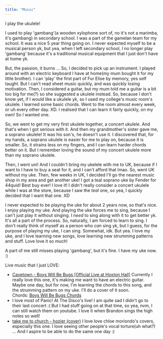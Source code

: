 ```yaml
---
title: "Music"
---
```

I play the ukulele!  

I used to play 'gambang'(a wooden xylophone sort of, no it's not a marimba, it's gambang) in secondary school. I was a part of the gamelan team for my school. It was a nice 5 year thing going on. I never expected myself to be a musical person yk, but yea, when I left secondary school, I no longer play 'gambang' because it's a traditional musical equipment that I just don't have at home yk.  

But, the passion, it burns ... So, I decided to pick up an instrument. I played around with an electric keyboard I have at home(my mum bought it for my little brother). I can 'play' the first part of Fur Elise by memory, yes self taught. But I can't read sheet music quickly, and was quickly losing motivation. Then, I considered a guitar, but my mum told me a guitar is a bit too big for me(?) so she suggested a ukulele instead. So, because I don't know yet, if I would like a ukulele yk, so I used my college's music room's ukulele. I learned some basic chords. Went to the room almost every week, or uh every other day. XD. I realised that I can learn it fairly quickly, on my own! So I wanted one.   

So, we went to get my very first ukulele together, a concert ukulele. And that's when I got serious with it. And then my grandmother's sister gave me, a soprano ukulele! It was his son's, he doesn't use it. I discovered that, for my hands, a soprano ukulele is easier for me to play on, because it is smaller. So, it strains less on my fingers, and I can learn harder chords better on it. But I remember loving the sound of my concert ukulele more than my soprano ukulele.  

Then, I went uni! And I couldn't bring my ukelele with me to UK, because if I want to I have to buy a seat for it, and I can't afford that lmao. So, went UK without my uke. Then, few weeks in UK, I decided I'll go the nearest music shop in my area and get another uke! I got a teal soprano uke by Fender for 44quid! Best buy ever! I love it! I didn't really consider a concert ukulele while I was at the store, because I saw the *teal* one, so yea, I quickly decided that I want that one. XD  

I never expected to be playing the uke for about 2 years now, so that's nice. I enjoy playing my uke. And playing the uke forces me to sing, because I can't just play it without singing. I *need* to sing along with it to get better yk. It's all a part of the process. So, naturally, I am forced to learn to sing. I don't really think of myself as a person who *can* sing yk, but I guess, for the purpose of playing my uke, I can sing. Somewhat, idk. But yea. I love my uke, and I love learning new songs, love learning new strumming patterns and stuff. Love love it so much!  

A part of me still misses playing 'gambang', but it's fine. I have my uke now. :)  

Live music that I just LOVE:  
- [Cavetown - Boys Will Be Bugs [Official Live at Hoxton Hall]](https://www.youtube.com/watch?v=c31Fd0QFNLE)
	Currently I really love this one, it's making me want to have an electric guitar. Maybe one day, but for now, I'm learning the chords to this song, and the strumming pattern on my uke. I'll do a cover of it soon.   
	Chords: [Boys Will Be Bugs Chords](https://tabs.ultimate-guitar.com/tab/cavetown/boys-will-be-bugs-chords-2541447)
- I love most of Panic! At The Disco's live! I am quite sad I didn't go to their last concert :( But I had stuff going on at that time, so yea, nvm, I can still watch them on youtube. 
	I love it when Brandon sings the high notes so well!
- [take me to church - hozier (cover)](https://www.youtube.com/watch?v=pRcdEB6uSsQ)
	I love love chloe moriondo's covers, especially this one. I love seeing other people's vocal torture(uh what?) ... And I aspire to be able to do the same one day :)  